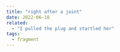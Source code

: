 ```yaml
---
title: "right after a joint"
date: 2022-06-18
related:
  - "I pulled the plug and startled her"
tags:
  - fragment
---
```

